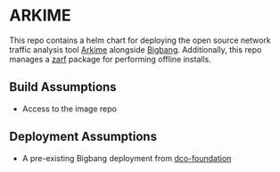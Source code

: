 # ARKIME
This repo contains a helm chart for deploying the open source network traffic analysis tool [Arkime](https://arkime.com/) alongside [Bigbang](https://repo1.dso.mil/platform-one/big-bang/bigbang). Additionally, this repo manages a [zarf](https://zarf.dev) package for performing offline installs.

## Build Assumptions
* Access to the image repo

## Deployment Assumptions
* A pre-existing Bigbang deployment from [dco-foundation](https://github.com/naps-dev/dco-foundation)
